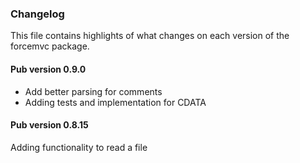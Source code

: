 ### Changelog ###

This file contains highlights of what changes on each version of the forcemvc package. 

#### Pub version 0.9.0 ####

- Add better parsing for comments
- Adding tests and implementation for CDATA

#### Pub version 0.8.15 ####

Adding functionality to read a file
